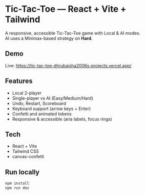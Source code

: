 # Tic-Tac-Toe — React + Vite + Tailwind

A responsive, accessible Tic-Tac-Toe game with Local & AI modes.  
AI uses a Minimax-based strategy on **Hard**.

## Demo
Live: https://tic-tac-toe-dhrubaisha2006s-projects.vercel.app/

## Features
- Local 2-player
- Single-player vs AI (Easy/Medium/Hard)
- Undo, Restart, Scoreboard
- Keyboard support (arrow keys + Enter)
- Confetti and animated tokens
- Responsive & accessible (aria labels, focus rings)

## Tech
- React + Vite
- Tailwind CSS
- canvas-confetti

## Run locally
```bash
npm install
npm run dev
